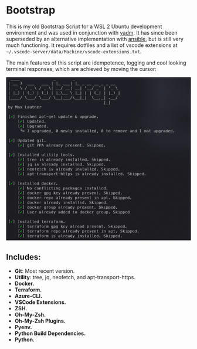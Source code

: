 # Bootstrap

This is my old Bootstrap Script for a WSL 2 Ubuntu development environment and was used in conjunction with [yadm](https://yadm.io/#).
It has since been superseded by an alternative implementation with [ansible](https://www.ansible.com/), but is still very much functioning. It requires dotfiles and a list of vscode extensions at `~/.vscode-server/data/Machine/vscode-extensions.txt`.

The main features of this script are idempotence, logging and cool looking terminal responses, which are achieved by moving the cursor:

![Alt text](pictures/image.png)

## Includes: ##

- **Git**: Most recent version.
- **Utility**: tree, jq, neofetch, and apt-transport-https.
- **Docker.**
- **Terraform.**
- **Azure-CLI.**
- **VSCode Extensions.**
- **ZSH.**
- **Oh-My-Zsh.**
- **Oh-My-Zsh Plugins.**
- **Pyenv.**
- **Python Build Dependencies.**
- **Python.**


